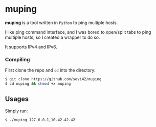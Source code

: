 # muping

__muping__ is a tool written in `Python` to ping multiple hosts.

I like ping command interface, and I was bored to open/split tabs to ping multiple hosts, so I created a wrapper to do so.

It supports IPv4 and IPv6.

### Compiling

First clone the repo and `cd` into the directory:

```bash
$ git clone https://github.com/sevi42/muping 
$ cd muping && chmod +x muping
```

## Usages

Simply run:

```bash
$ ./muping 127.0.0.1,10.42.42.42
```



